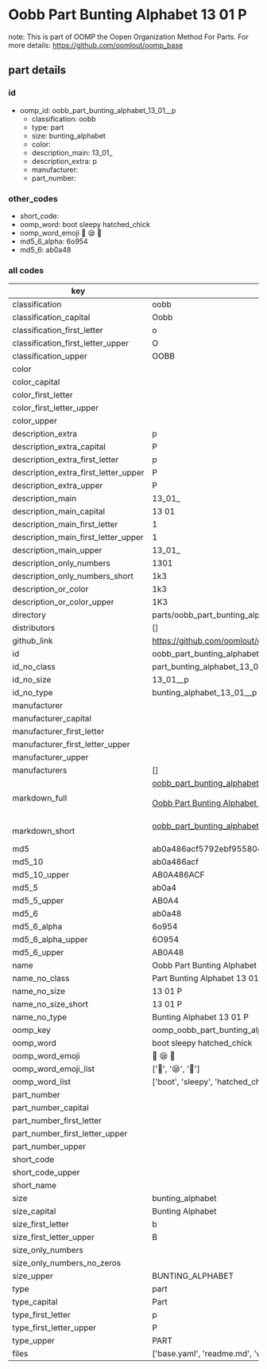 # Oobb Part Bunting Alphabet 13 01  P  

note: This is part of OOMP the Oopen Organization Method For Parts. For more details: https://github.com/oomlout/oomp_base

##  part details





### id
* oomp_id: oobb_part_bunting_alphabet_13_01__p
  * classification: oobb
  * type: part
  * size: bunting_alphabet
  * color: 
  * description_main: 13_01_
  * description_extra: p
  * manufacturer: 
  * part_number: 

### other_codes
* short_code: 
* oomp_word: boot sleepy hatched_chick
* oomp_word_emoji :boot: :sleepy: :hatched_chick:
* md5_6_alpha: 6o954
* md5_6: ab0a48

### all codes 
| key | value |  
| --- | --- |  
| classification | oobb |  
| classification_capital | Oobb |  
| classification_first_letter | o |  
| classification_first_letter_upper | O |  
| classification_upper | OOBB |  
| color |  |  
| color_capital |  |  
| color_first_letter |  |  
| color_first_letter_upper |  |  
| color_upper |  |  
| description_extra | p |  
| description_extra_capital | P |  
| description_extra_first_letter | p |  
| description_extra_first_letter_upper | P |  
| description_extra_upper | P |  
| description_main | 13_01_ |  
| description_main_capital | 13 01  |  
| description_main_first_letter | 1 |  
| description_main_first_letter_upper | 1 |  
| description_main_upper | 13_01_ |  
| description_only_numbers | 1301 |  
| description_only_numbers_short | 1k3 |  
| description_or_color | 1k3 |  
| description_or_color_upper | 1K3 |  
| directory | parts/oobb_part_bunting_alphabet_13_01__p |  
| distributors | [] |  
| github_link | https://github.com/oomlout/oomlout_oomp_part_src/tree/main/parts/oobb_part_bunting_alphabet_13_01__p/working |  
| id | oobb_part_bunting_alphabet_13_01__p |  
| id_no_class | part_bunting_alphabet_13_01__p |  
| id_no_size | 13_01__p |  
| id_no_type | bunting_alphabet_13_01__p |  
| manufacturer |  |  
| manufacturer_capital |  |  
| manufacturer_first_letter |  |  
| manufacturer_first_letter_upper |  |  
| manufacturer_upper |  |  
| manufacturers | [] |  
| markdown_full | [oobb_part_bunting_alphabet_13_01__p](https://github.com/oomlout/oomlout_oomp_part_src/tree/main/parts/oobb_part_bunting_alphabet_13_01__p/working)<br>[](https://github.com/oomlout/oomlout_oomp_part_src/tree/main/parts/oobb_part_bunting_alphabet_13_01__p/working)<br>[Oobb Part Bunting Alphabet 13 01  P](https://github.com/oomlout/oomlout_oomp_part_src/tree/main/parts/oobb_part_bunting_alphabet_13_01__p/working)<br><br> |  
| markdown_short | [oobb_part_bunting_alphabet_13_01__p](https://github.com/oomlout/oomlout_oomp_part_src/tree/main/parts/oobb_part_bunting_alphabet_13_01__p/working)<br><br> |  
| md5 | ab0a486acf5792ebf955804313aea915 |  
| md5_10 | ab0a486acf |  
| md5_10_upper | AB0A486ACF |  
| md5_5 | ab0a4 |  
| md5_5_upper | AB0A4 |  
| md5_6 | ab0a48 |  
| md5_6_alpha | 6o954 |  
| md5_6_alpha_upper | 6O954 |  
| md5_6_upper | AB0A48 |  
| name | Oobb Part Bunting Alphabet 13 01  P |  
| name_no_class | Part Bunting Alphabet 13 01  P |  
| name_no_size | 13 01  P |  
| name_no_size_short | 13 01  P |  
| name_no_type | Bunting Alphabet 13 01  P |  
| oomp_key | oomp_oobb_part_bunting_alphabet_13_01__p |  
| oomp_word | boot sleepy hatched_chick |  
| oomp_word_emoji | :boot: :sleepy: :hatched_chick: |  
| oomp_word_emoji_list | [':boot:', ':sleepy:', ':hatched_chick:'] |  
| oomp_word_list | ['boot', 'sleepy', 'hatched_chick'] |  
| part_number |  |  
| part_number_capital |  |  
| part_number_first_letter |  |  
| part_number_first_letter_upper |  |  
| part_number_upper |  |  
| short_code |  |  
| short_code_upper |  |  
| short_name |  |  
| size | bunting_alphabet |  
| size_capital | Bunting Alphabet |  
| size_first_letter | b |  
| size_first_letter_upper | B |  
| size_only_numbers |  |  
| size_only_numbers_no_zeros |  |  
| size_upper | BUNTING_ALPHABET |  
| type | part |  
| type_capital | Part |  
| type_first_letter | p |  
| type_first_letter_upper | P |  
| type_upper | PART |  
| files | ['base.yaml', 'readme.md', 'working.json', 'working.yaml'] |  
